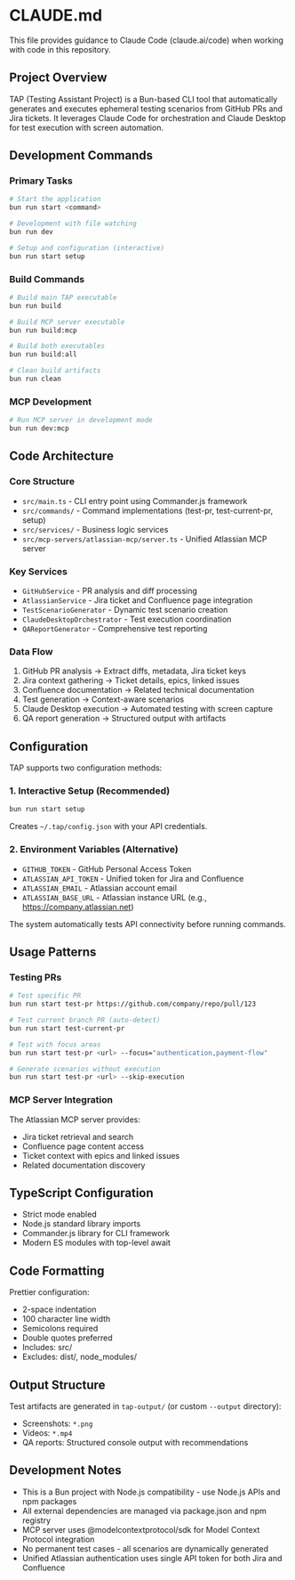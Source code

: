 # CLAUDE.md

This file provides guidance to Claude Code (claude.ai/code) when working with code in this repository.

## Project Overview

TAP (Testing Assistant Project) is a Bun-based CLI tool that automatically generates and executes ephemeral testing scenarios from GitHub PRs and Jira tickets. It leverages Claude Code for orchestration and Claude Desktop for test execution with screen automation.

## Development Commands

### Primary Tasks
```bash
# Start the application
bun run start <command>

# Development with file watching
bun run dev

# Setup and configuration (interactive)
bun run start setup
```

### Build Commands
```bash
# Build main TAP executable
bun run build

# Build MCP server executable
bun run build:mcp

# Build both executables
bun run build:all

# Clean build artifacts
bun run clean
```

### MCP Development
```bash
# Run MCP server in development mode
bun run dev:mcp
```

## Code Architecture

### Core Structure
- `src/main.ts` - CLI entry point using Commander.js framework
- `src/commands/` - Command implementations (test-pr, test-current-pr, setup)
- `src/services/` - Business logic services
- `src/mcp-servers/atlassian-mcp/server.ts` - Unified Atlassian MCP server

### Key Services
- `GitHubService` - PR analysis and diff processing
- `AtlassianService` - Jira ticket and Confluence page integration
- `TestScenarioGenerator` - Dynamic test scenario creation
- `ClaudeDesktopOrchestrator` - Test execution coordination
- `QAReportGenerator` - Comprehensive test reporting

### Data Flow
1. GitHub PR analysis → Extract diffs, metadata, Jira ticket keys
2. Jira context gathering → Ticket details, epics, linked issues
3. Confluence documentation → Related technical documentation
4. Test generation → Context-aware scenarios
5. Claude Desktop execution → Automated testing with screen capture
6. QA report generation → Structured output with artifacts

## Configuration

TAP supports two configuration methods:

### 1. Interactive Setup (Recommended)
```bash
bun run start setup
```
Creates `~/.tap/config.json` with your API credentials.

### 2. Environment Variables (Alternative)
- `GITHUB_TOKEN` - GitHub Personal Access Token
- `ATLASSIAN_API_TOKEN` - Unified token for Jira and Confluence
- `ATLASSIAN_EMAIL` - Atlassian account email
- `ATLASSIAN_BASE_URL` - Atlassian instance URL (e.g., https://company.atlassian.net)

The system automatically tests API connectivity before running commands.

## Usage Patterns

### Testing PRs
```bash
# Test specific PR
bun run start test-pr https://github.com/company/repo/pull/123

# Test current branch PR (auto-detect)
bun run start test-current-pr

# Test with focus areas
bun run start test-pr <url> --focus="authentication,payment-flow"

# Generate scenarios without execution
bun run start test-pr <url> --skip-execution
```

### MCP Server Integration
The Atlassian MCP server provides:
- Jira ticket retrieval and search
- Confluence page content access
- Ticket context with epics and linked issues
- Related documentation discovery

## TypeScript Configuration

- Strict mode enabled
- Node.js standard library imports
- Commander.js library for CLI framework
- Modern ES modules with top-level await

## Code Formatting

Prettier configuration:
- 2-space indentation
- 100 character line width
- Semicolons required
- Double quotes preferred
- Includes: src/
- Excludes: dist/, node_modules/

## Output Structure

Test artifacts are generated in `tap-output/` (or custom `--output` directory):
- Screenshots: `*.png`
- Videos: `*.mp4` 
- QA reports: Structured console output with recommendations

## Development Notes

- This is a Bun project with Node.js compatibility - use Node.js APIs and npm packages
- All external dependencies are managed via package.json and npm registry
- MCP server uses @modelcontextprotocol/sdk for Model Context Protocol integration
- No permanent test cases - all scenarios are dynamically generated
- Unified Atlassian authentication uses single API token for both Jira and Confluence
